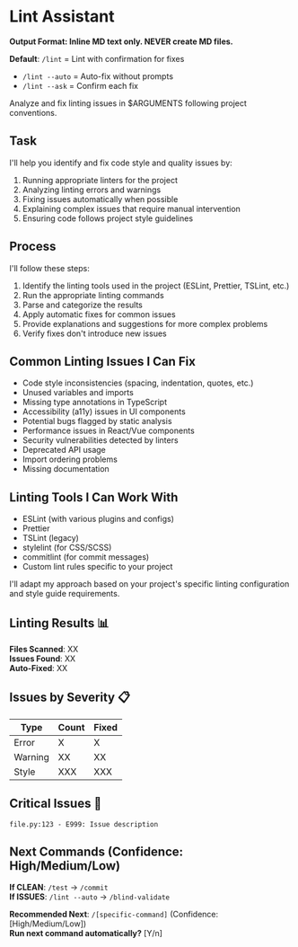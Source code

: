 # Lint Assistant

**Output Format: Inline MD text only. NEVER create MD files.**

**Default**: `/lint` = Lint with confirmation for fixes
- `/lint --auto` = Auto-fix without prompts  
- `/lint --ask` = Confirm each fix

Analyze and fix linting issues in $ARGUMENTS following project conventions.

## Task

I'll help you identify and fix code style and quality issues by:

1. Running appropriate linters for the project
2. Analyzing linting errors and warnings
3. Fixing issues automatically when possible
4. Explaining complex issues that require manual intervention
5. Ensuring code follows project style guidelines

## Process

I'll follow these steps:

1. Identify the linting tools used in the project (ESLint, Prettier, TSLint, etc.)
2. Run the appropriate linting commands
3. Parse and categorize the results
4. Apply automatic fixes for common issues
5. Provide explanations and suggestions for more complex problems
6. Verify fixes don't introduce new issues

## Common Linting Issues I Can Fix

- Code style inconsistencies (spacing, indentation, quotes, etc.)
- Unused variables and imports
- Missing type annotations in TypeScript
- Accessibility (a11y) issues in UI components
- Potential bugs flagged by static analysis
- Performance issues in React/Vue components
- Security vulnerabilities detected by linters
- Deprecated API usage
- Import ordering problems
- Missing documentation

## Linting Tools I Can Work With

- ESLint (with various plugins and configs)
- Prettier
- TSLint (legacy)
- stylelint (for CSS/SCSS)
- commitlint (for commit messages)
- Custom lint rules specific to your project

I'll adapt my approach based on your project's specific linting configuration and style guide requirements.

## Linting Results 📊
**Files Scanned**: XX  
**Issues Found**: XX  
**Auto-Fixed**: XX

## Issues by Severity 📋
| Type | Count | Fixed |
|------|-------|-------|
| Error | X | X |
| Warning | XX | XX |
| Style | XXX | XXX |

## Critical Issues 🔴
```
file.py:123 - E999: Issue description
```

## Next Commands (Confidence: High/Medium/Low)
**If CLEAN**: `/test` → `/commit`  
**If ISSUES**: `/lint --auto` → `/blind-validate`

**Recommended Next**: `/[specific-command]` (Confidence: [High/Medium/Low])  
**Run next command automatically?** [Y/n]